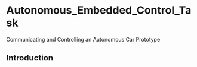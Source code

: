# Autonomous_Embedded_Control_Task
Communicating and Controlling an Autonomous Car Prototype
## Introduction
